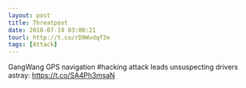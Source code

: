 ```yaml
---
layout: post
title: Threatpost
date: 2018-07-19 03:00:21
tourl: http://t.co/rD9Wvdqf3e
tags: [Attack]
---
```

GangWang GPS navigation #hacking attack leads unsuspecting drivers astray:
https://t.co/SA4Ph3msaN